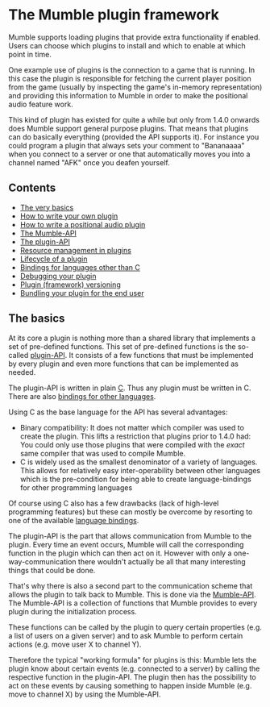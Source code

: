 # The Mumble plugin framework

Mumble supports loading plugins that provide extra functionality if enabled. Users can choose which plugins to install and which to enable at which
point in time.

One example use of plugins is the connection to a game that is running. In this case the plugin is responsible for fetching the current player
position from the game (usually by inspecting the game's in-memory representation) and providing this information to Mumble in order to make the
positional audio feature work.

This kind of plugin has existed for quite a while but only from 1.4.0 onwards does Mumble support general purpose plugins. That means that plugins can
do basically everything (provided the API supports it). For instance you could program a plugin that always sets your comment to "Bananaaaa" when you
connect to a server or one that automatically moves you into a channel named "AFK" once you deafen yourself.

## Contents

- [The very basics](#the-basics)
- [How to write your own plugin](CreatePlugin.md)
- [How to write a positional audio plugin](PositionalAudioPlugin.md)
- [The Mumble-API](MumbleAPI.md)
- [The plugin-API](PluginAPI.md)
- [Resource management in plugins](ResourceManagement.md)
- [Lifecycle of a plugin](PluginLifecycle.md)
- [Bindings for languages other than C](LanguageBindings.md)
- [Debugging your plugin](Debugging.md)
- [Plugin (framework) versioning](Versioning.md)
- [Bundling your plugin for the end user](Bundling.md)


## The basics

At its core a plugin is nothing more than a shared library that implements a set of pre-defined functions. This set of pre-defined functions is the
so-called [plugin-API](PluginAPI.md). It consists of a few functions that must be implemented by every plugin and even more functions that can be
implemented as needed.

The plugin-API is written in plain [C](https://en.wikipedia.org/wiki/C_(programming_language)). Thus any plugin must be written in C. There are also
[bindings for other languages](LanguageBindings.md).

Using C as the base language for the API has several advantages:
- Binary compatibility: It does not matter which compiler was used to create the plugin. This lifts a restriction that plugins prior to 1.4.0 had: You
  could only use those plugins that were compiled with the _exact_ same compiler that was used to compile Mumble.
- C is widely used as the smallest denominator of a variety of languages. This allows for relatively easy inter-operability between other languages
  which is the pre-condition for being able to create language-bindings for other programming languages

Of course using C also has a few drawbacks (lack of high-level programming features) but these can mostly be overcome by resorting to one of the
available [language bindings](LanguageBindings.md).

The plugin-API is the part that allows communication from Mumble to the plugin. Every time an event occurs, Mumble will call the corresponding
function in the plugin which can then act on it. However with only a one-way-communication there wouldn't actually be all that many interesting things
that could be done.

That's why there is also a second part to the communication scheme that allows the plugin to talk back to Mumble. This is done via the
[Mumble-API](MumbleAPI.md). The Mumble-API is a collection of functions that Mumble provides to every plugin during the initialization process.

These functions can be called by the plugin to query certain properties (e.g. a list of users on a given server) and to ask Mumble to perform certain
actions (e.g. move user X to channel Y).

Therefore the typical "working formula" for plugins is this: Mumble lets the plugin know about certain events (e.g. connected to a server) by calling
the respective function in the plugin-API. The plugin then has the possibility to act on these events by causing something to happen inside Mumble
(e.g. move to channel X) by using the Mumble-API.

